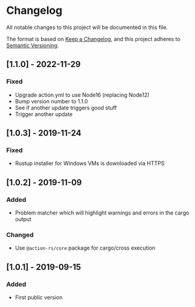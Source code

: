 # Changelog
All notable changes to this project will be documented in this file.

The format is based on [Keep a Changelog](https://keepachangelog.com/en/1.0.0/),
and this project adheres to [Semantic Versioning](https://semver.org/spec/v2.0.0.html).

## [1.1.0] - 2022-11-29

### Fixed

- Upgrade action.yml to use Node16 (replacing Node12)
- Bump version number to 1.1.0
- See if another update triggers good stuff
- Trigger another update

## [1.0.3] - 2019-11-24

### Fixed

- Rustup installer for Windows VMs is downloaded via HTTPS

## [1.0.2] - 2019-11-09

### Added

- Problem matcher which will highlight warnings and errors in the cargo output

### Changed

- Use `@action-rs/core` package for cargo/cross execution

## [1.0.1] - 2019-09-15

### Added

- First public version
